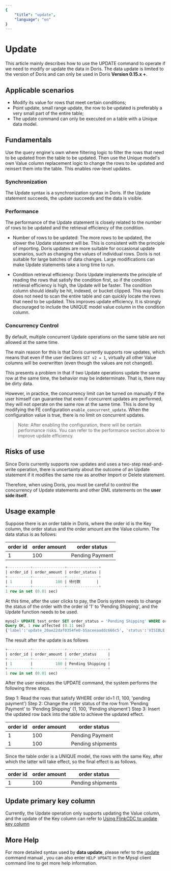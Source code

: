 ```yaml
---
{
    "title": "update",
    "language": "en"
}
---
```


# Update

This article mainly describes how to use the UPDATE command to operate if we need to modify or update the data in Doris. The data update is limited to the version of Doris and can only be used in Doris **Version 0.15.x +**.

## Applicable scenarios

+ Modify its value for rows that meet certain conditions;
+ Point update, small range update, the row to be updated is preferably a very small part of the entire table;
+ The update command can only be executed on a table with a Unique data model.

## Fundamentals

Use the query engine's own where filtering logic to filter the rows that need to be updated from the table to be updated. Then use the Unique model's own Value column replacement logic to change the rows to be updated and reinsert them into the table. This enables row-level updates.

### Synchronization

The Update syntax is a synchronization syntax in Doris. If the Update statement succeeds, the update succeeds and the data is visible.

### Performance

The performance of the Update statement is closely related to the number of rows to be updated and the retrieval efficiency of the condition.

+ Number of rows to be updated: The more rows to be updated, the slower the Update statement will be. This is consistent with the principle of importing.
        Doris updates are more suitable for occasional update scenarios, such as changing the values of individual rows.
        Doris is not suitable for large batches of data changes. Large modifications can make Update statements take a long time to run.

+ Condition retrieval efficiency: Doris Update implements the principle of reading the rows that satisfy the condition first, so if the condition retrieval efficiency is high, the Update will be faster.
        The condition column should ideally be hit, indexed, or bucket clipped. This way Doris does not need to scan the entire table and can quickly locate the rows that need to be updated. This improves update efficiency.
        It is strongly discouraged to include the UNIQUE model value column in the condition column.

### Concurrency Control

By default, multiple concurrent Update operations on the same table are not allowed at the same time.

The main reason for this is that Doris currently supports row updates, which means that even if the user declares ``SET v2 = 1``, virtually all other Value columns will be overwritten (even though the values are not changed).

This presents a problem in that if two Update operations update the same row at the same time, the behavior may be indeterminate. That is, there may be dirty data.

However, in practice, the concurrency limit can be turned on manually if the user himself can guarantee that even if concurrent updates are performed, they will not operate on the same row at the same time. This is done by modifying the FE configuration ``enable_concurrent_update``. When the configuration value is true, there is no limit on concurrent updates.
> Note: After enabling the configuration, there will be certain performance risks. You can refer to the performance section above to improve update efficiency.

## Risks of use

Since Doris currently supports row updates and uses a two-step read-and-write operation, there is uncertainty about the outcome of an Update statement if it modifies the same row as another Import or Delete statement.

Therefore, when using Doris, you must be careful to control the concurrency of Update statements and other DML statements on the **user side itself**.

## Usage example

Suppose there is an order table in Doris, where the order id is the Key column, the order status and the order amount are the Value column. The data status is as follows:

| order id | order amount | order status    |
| -------- | ------------ | --------------- |
| 1        | 100          | Pending Payment |

```sql
+----------+--------------+--------------+
| order_id | order_amount | order_status |
+----------+--------------+--------------+
| 1        |          100 | 待付款       |
+----------+--------------+--------------+
1 row in set (0.01 sec)
```

At this time, after the user clicks to pay, the Doris system needs to change the status of the order with the order id '1' to 'Pending Shipping', and the Update function needs to be used.

```sql
mysql> UPDATE test_order SET order_status = 'Pending Shipping' WHERE order_id = 1;
Query OK, 1 row affected (0.11 sec)
{'label':'update_20ae22daf0354fe0-b5aceeaaddc666c5', 'status':'VISIBLE', 'txnId':'33', 'queryId':'20ae22daf0354fe0-b5aceeaaddc666c5'}
```

The result after the update is as follows

```sql
+----------+--------------+------------------+
| order_id | order_amount | order_status     |
+----------+--------------+------------------+
| 1        |          100 | Pending Shipping |
+----------+--------------+------------------+
1 row in set (0.01 sec)
```

After the user executes the UPDATE command, the system performs the following three steps.

 Step 1: Read the rows that satisfy WHERE order id=1 (1, 100, 'pending payment')
 Step 2: Change the order status of the row from 'Pending Payment' to 'Pending Shipping' (1, 100, 'Pending shipment')
 Step 3: Insert the updated row back into the table to achieve the updated effect. 

  | order id | order amount | order status | 
  | ---| ---| ---| 
  | 1 | 100| Pending Payment | 
  | 1 | 100 | Pending shipments | 

Since the table order is a UNIQUE model, the rows with the same Key, after which the latter will take effect, so the final effect is as follows. 

  | order id | order amount | order status | 
  |---|---|---| 
  | 1 | 100 | Pending shipments |

## Update primary key column
Currently, the Update operation only supports updating the Value column, and the update of the Key column can refer to [Using FlinkCDC to update key column](../../ecosystem/flink-doris-connector.md#use-flink-cdc-to-update-key-column)

## More Help

For more detailed syntax used by **data update**, please refer to the [update](../../sql-manual/sql-reference/Data-Manipulation-Statements/Manipulation/UPDATE.md) command manual , you can also enter `HELP UPDATE` in the Mysql client command line to get more help information.
